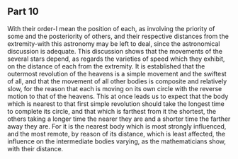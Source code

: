 ## Part 10

With their order-I mean the position of each, as involving the priority of some and the posteriority of others, and their respective distances from the extremity-with this astronomy may be left to deal, since the astronomical discussion is adequate.
This discussion shows that the movements of the several stars depend, as regards the varieties of speed which they exhibit, on the distance of each from the extremity.
It is established that the outermost revolution of the heavens is a simple movement and the swiftest of all, and that the movement of all other bodies is composite and relatively slow, for the reason that each is moving on its own circle with the reverse motion to that of the heavens.
This at once leads us to expect that the body which is nearest to that first simple revolution should take the longest time to complete its circle, and that which is farthest from it the shortest, the others taking a longer time the nearer they are and a shorter time the farther away they are.
For it is the nearest body which is most strongly influenced, and the most remote, by reason of its distance, which is least affected, the influence on the intermediate bodies varying, as the mathematicians show, with their distance.

